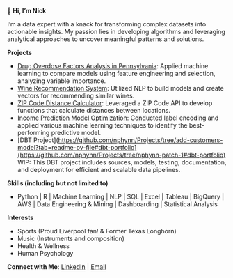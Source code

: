 **👋 Hi, I’m Nick**

I’m a data expert with a knack for transforming complex datasets into actionable insights. My passion lies in developing algorithms and leveraging analytical approaches to uncover meaningful patterns and solutions.



**Projects**
- [Drug Overdose Factors Analysis in Pennsylvania](https://github.com/nphynn/Projects/blob/main/Drug%20Overdose%20in%20PA%20Project.Rmd): Applied machine learning to compare models using feature engineering and selection, analyzing variable importance.
- [Wine Recommendation System](https://github.com/nphynn/Projects/blob/main/Wine%20Recommedation%20System.ipynb): Utilized NLP to build models and create vectors for recommending similar wines.
- [ZIP Code Distance Calculator](https://github.com/nphynn/Projects/blob/main/ZIPCode%20API%20Location%20Extraction.ipynb): Leveraged a ZIP Code API to develop functions that calculate distances between locations.
- [Income Prediction Model Optimization](https://github.com/nphynn/Projects/blob/main/Identifying%20Best%20ML%20Model%20(Income%20Prediction).ipynb): Conducted label encoding and applied various machine learning techniques to identify the best-performing predictive model.
- [DBT Project](https://github.com/nphynn/Projects/tree/add-customers-model?tab=readme-ov-file#dbt-portfolio](https://github.com/nphynn/Projects/tree/nphynn-patch-1#dbt-portfolio) WIP: This DBT project includes sources, models, testing, documentation, and deployment for efficient and scalable data pipelines.



**Skills (including but not limited to)** 
- Python | R | Machine Learning | NLP | SQL | Excel | Tableau | BigQuery | AWS | Data Engineering & Mining | Dashboarding | Statistical Analysis 



**Interests**
- Sports (Proud Liverpool fan! & Former Texas Longhorn)
- Music (Instruments and composition)
- Health & Wellness
- Human Psychology



**Connect with Me**:
[LinkedIn](https://www.linkedin.com/in/nick-phynn-928354b4/) | [Email](nickphynn@gmail.com)

<!---
nphynn/nphynn is a ✨ special ✨ repository because its `README.md` (this file) appears on your GitHub profile.
You can click the Preview link to take a look at your changes.
--->
